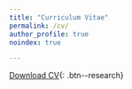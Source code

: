 ```yaml
---
title: "Curriculum Vitae"
permalink: /cv/
author_profile: true
noindex: true

---
```

<meta name="robots" content="noindex">



<a id = "button" href="/files/ckbuhler_cv.pdf" target="_blank">Download CV</a>{: .btn--research}
